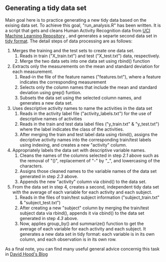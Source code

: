 Generating a tidy data set
--------------------------

Main goal here is to practice generating a new tidy data based on the exising data set. To achieve this goal, "run\_analysis.R" has been written. It is a script that gets and cleans Human Activity Recognition data from [UCI Machine Learning Repository](http://archive.ics.uci.edu/ml/datasets/Human+Activity+Recognition+Using+Smartphones) , and generates a separte second data set in [tidy format](http://vita.had.co.nz/papers/tidy-data.html). The detail steps of data processing are as follows:

1.  Merges the training and the test sets to create one data set.
    1.  Reads in train ("X\_train.txt") and test ("X\_test.txt") data, respectively.
    2.  Merge the two data sets into one data set using rbind() function
2.  Extracts only the measurements on the mean and standard deviation for each measurement.
    1.  Read-in the file of the feature names ("features.txt"), where a feature indicates the corresponding measurement
    2.  Selects only the column names that include the mean and standard deviation using grep() funtion.
    3.  Subsets the data set using the selected column names, and generates a new data set.
3.  Uses descriptive activity names to name the activities in the data set
    1.  Reads in the activity label file ("activity\_labels.txt") for the use of descriptive names of activities
    2.  Reads in the train and test data label files ("y\_train.txt" & "y\_test.txt") where the label indicates the class of the activities.
    3.  After merging the train and test label data using rbind(), assigns the decriptive activity names into the corresponding train/test labels using indexing, and creates a new "activity" column.
4.  Appropriately labels the data set with descriptive variable names.
    1.  Cleans the names of the columns selected in step *2.1* above such as the removal of "()", replacement of "-" by "\_", and lowercasing of the characters.
    2.  Assigns those cleaned names to the variable names of the data set generated in step *2.3* above.
    3.  Appends the new "activity" column via cbind() to the data set.
5.  From the data set in step 4, creates a second, independent tidy data set with the average of each variable for each activity and each subject.
    1.  Reads in the files of train/test subject information ("subject\_train.txt" & "subject\_test.txt")
    2.  After creating a new "subject" column by merging the train/test subject data via rbind(), appends it via cbind() to the data set generated in step *4.3* above.
    3.  Now, applies group\_by() and summarize() function to get the average of each variable for each activity and each subject. It generates a new data set in tidy format: each variable is in its own column, and each observation is in its own row.

As a final note, you can find many useful general advice concernig this task in [David Hood's Blog](https://thoughtfulbloke.wordpress.com/2015/09/09/getting-and-cleaning-the-assignment/)
